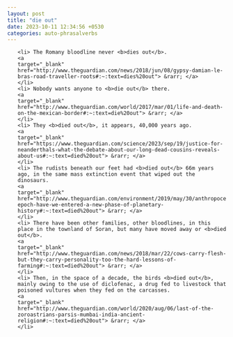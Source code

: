 ```yaml
---
layout: post
title: "die out"
date: 2023-10-11 12:34:56 +0530
categories: auto-phrasalverbs
---
```

<ol>

    <li> The Romany bloodline never <b>dies out</b>.
    <a 
    target="_blank" 
    href="http://www.theguardian.com/news/2018/jun/08/gypsy-damian-le-bras-road-traveller-roots#:~:text=dies%20out"> &rarr; </a>
    </li>
    <li> Nobody wants anyone to <b>die out</b> there.
    <a 
    target="_blank" 
    href="http://www.theguardian.com/world/2017/mar/01/life-and-death-on-the-mexican-border#:~:text=die%20out"> &rarr; </a>
    </li>
    <li> They <b>died out</b>, it appears, 40,000 years ago.
    <a 
    target="_blank" 
    href="https://www.theguardian.com/science/2023/sep/19/justice-for-neanderthals-what-the-debate-about-our-long-dead-cousins-reveals-about-us#:~:text=died%20out"> &rarr; </a>
    </li>
    <li> The rudists beneath our feet had <b>died out</b> 66m years ago, in the same mass extinction event that wiped out the dinosaurs.
    <a 
    target="_blank" 
    href="http://www.theguardian.com/environment/2019/may/30/anthropocene-epoch-have-we-entered-a-new-phase-of-planetary-history#:~:text=died%20out"> &rarr; </a>
    </li>
    <li> There have been other families, other bloodlines, in this place in the townland of Soran, but many have moved away or <b>died out</b>.
    <a 
    target="_blank" 
    href="http://www.theguardian.com/news/2018/mar/22/cows-carry-flesh-but-they-carry-personality-too-the-hard-lessons-of-farming#:~:text=died%20out"> &rarr; </a>
    </li>
    <li> Then, in the space of a decade, the birds <b>died out</b>, mainly owing to the use of diclofenac, a drug fed to livestock that poisoned vultures when they fed on the carcasses.
    <a 
    target="_blank" 
    href="http://www.theguardian.com/world/2020/aug/06/last-of-the-zoroastrians-parsis-mumbai-india-ancient-religion#:~:text=died%20out"> &rarr; </a>
    </li>